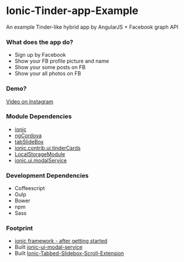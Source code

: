 # Ionic-Tinder-app-Example
An example Tinder-like hybrid app by AngularJS + Facebook graph API

### What does the app do?
* Sign up by Facebook
* Show your FB profile picture and name
* Show your some posts on FB
* Show your all photos on FB

### Demo?
[Video on Instagram](https://t.co/AMORdrWzou)

### Module Dependencies
* [ionic](http://ionicframework.com/)
* [ngCordova](https://github.com/driftyco/ng-cordova)
* [tabSlideBox](https://github.com/saravmajestic/ionic/tree/master/tabbedSlideBox)
* [ionic.contrib.ui.tinderCards](https://github.com/driftyco/ionic-ion-tinder-cards)
* [LocalStorageModule](https://github.com/grevory/angular-local-storage)
* [ionic.ui.modalService](https://github.com/wataruoguchi/ionic-ui-modal-service)

### Development Dependencies
* Coffeescript
* Gulp
* Bower
* npm
* Sass

### Footprint
* [ionic framework - after getting started](https://gist.github.com/wataruoguchi/ec9598ca17423fa5ded7)
* Built [ionic-ui-modal-service](https://github.com/wataruoguchi/ionic-ui-modal-service)
* Built [Ionic-Tabbed-Slidebox-Scroll-Extension](https://github.com/wataruoguchi/Ionic-Tabbed-Slidebox-Scroll-Extension)
